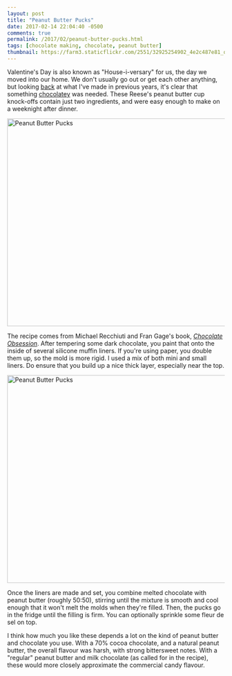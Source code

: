 ```yaml
---
layout: post
title: "Peanut Butter Pucks"
date: 2017-02-14 22:04:40 -0500
comments: true
permalink: /2017/02/peanut-butter-pucks.html
tags: [chocolate making, chocolate, peanut butter]
thumbnail: https://farm3.staticflickr.com/2551/32925254902_4e2c487e81_q.jpg
---
```


Valentine's Day is also known as "House-i-versary" for us, the day
we moved into our home. We don't usually go out or get each other
anything, but looking [back](/archives/) at what I've made in
previous years, it's clear that something [chocolatey](/tag/chocolate/)
was needed. These Reese's peanut butter cup knock-offs contain just
two ingredients, and were easy enough to make on a weeknight after
dinner.

<a data-flickr-embed="true"  href="https://www.flickr.com/photos/gnuf/32925254902/in/dateposted/" title="Peanut Butter Pucks"><img src="https://c1.staticflickr.com/3/2551/32925254902_4e2c487e81_z.jpg" width="640" height="480" alt="Peanut Butter Pucks"></a><script async src="//embedr.flickr.com/assets/client-code.js" charset="utf-8"></script>

The recipe comes from Michael Recchiuti and Fran Gage's book, [_Chocolate Obsession_](https://www.recchiuti.com/chocolateobsession.html). After tempering
some dark chocolate, you paint that onto the inside of several silicone muffin liners. If you're using
paper, you double them up, so the mold is more rigid. I used a mix of both mini and small liners. Do
ensure that you build up a nice thick layer, especially near the top.

<a data-flickr-embed="true"  href="https://www.flickr.com/photos/gnuf/32954596741/in/photostream/" title="Peanut Butter Pucks"><img src="https://c1.staticflickr.com/3/2157/32954596741_19dc052f20_z.jpg" width="640" height="480" alt="Peanut Butter Pucks"></a><script async src="//embedr.flickr.com/assets/client-code.js" charset="utf-8"></script>

Once the liners are made and set, you combine melted chocolate with
peanut butter (roughly 50:50), stirring until the mixture is smooth
and cool enough that it won't melt the molds when they're filled.
Then, the pucks go in the fridge until the filling is firm. You
can optionally sprinkle some fleur de sel on top.

I think how much you like these depends a lot on the kind of peanut
butter and chocolate you use. With a 70% cocoa chocolate, and a
natural peanut butter, the overall flavour was harsh, with strong
bittersweet notes.  With a "regular" peanut butter and milk chocolate 
(as called for in the recipe), these would more closely approximate 
the commercial candy flavour.
